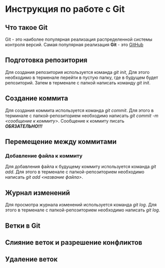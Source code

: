 # Инструкция по работе с Git

## Что такое Git
Git - это наиболее популярная реализация распределенной системы контроля версий. Самая популярная реализация **Git** - это [GitHub](http:??github.com/)
## Подготовка репозитория
Для создания репозитория используется команда *git init*, Для этого необходимо в терменале перейти в пустую папку, где в будущем будет репозиторий. Затем в терменале с папкой написать команду *git init*. 

## Создание коммита
Для создания коммита используется команда *git commit*. Для этого в терминале с папкой-репозиторием необходимо написать *git commit -m <сообщение к коммиту>*. Сообщение к коммиту писать ***ОБЯЗАТЕЛЬНО!!!*** 

## Перемещение между коммитами

### Добавление фaйла к коммиту
Для добавления файла к будущему коммиту используется команда *git add*. Для этого в терменале с папкой-репозиторием необходимо написать *git add <название файла>*.

## Журнал изменений
Для просмотра журнала изменений используется команда *git log*. Для этого в терменале с папкой-репозиторием необходимо написать *git log*. 

## Ветки в Git

## Слияние веток и разрешение конфликтов

## Удаление веток

